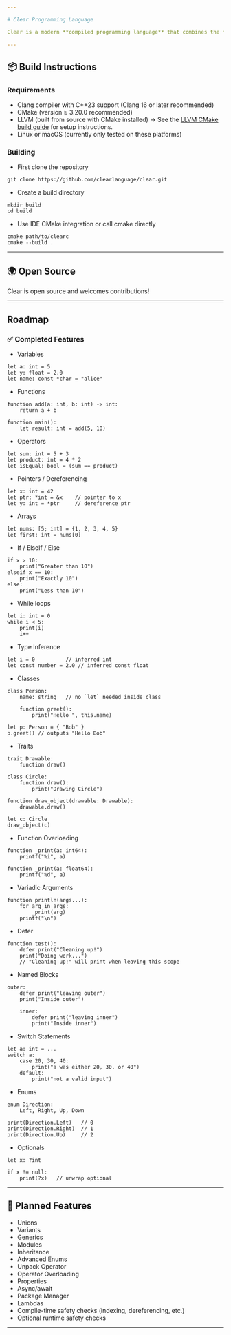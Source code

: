 ```yaml
---

# Clear Programming Language

Clear is a modern **compiled programming language** that combines the **simplicity of Python** with the **performance and control of low-level languages**. Designed with clarity, safety, and flexibility in mind, Clear is ideal for building high-performance applications—ranging from games and simulations to real-time trading systems and beyond.

---
```


## 📦 Build Instructions

### Requirements

* Clang compiler with C++23 support (Clang 16 or later recommended)
* CMake (version ≥ 3.20.0 recommended)
* LLVM (built from source with CMake installed) → See the [LLVM CMake build guide](https://llvm.org/docs/CMake.html) for setup instructions.
* Linux or macOS (currently only tested on these platforms)

### Building

* First clone the repository

```
git clone https://github.com/clearlanguage/clear.git
```

* Create a build directory

```
mkdir build
cd build
```

* Use IDE CMake integration or call cmake directly

```
cmake path/to/clearc
cmake --build .
```

---

## 🌍 Open Source

Clear is open source and welcomes contributions!

---

## Roadmap

### ✅ Completed Features

* Variables

```
let a: int = 5
let y: float = 2.0
let name: const *char = "alice"
```

* Functions

```
function add(a: int, b: int) -> int:
    return a + b

function main():
    let result: int = add(5, 10)
```

* Operators

```
let sum: int = 5 + 3
let product: int = 4 * 2
let isEqual: bool = (sum == product)
```

* Pointers / Dereferencing

```
let x: int = 42
let ptr: *int = &x    // pointer to x
let y: int = *ptr     // dereference ptr
```

* Arrays

```
let nums: [5; int] = {1, 2, 3, 4, 5}
let first: int = nums[0]
```

* If / ElseIf / Else

```
if x > 10:
    print("Greater than 10")
elseif x == 10:
    print("Exactly 10")
else:
    print("Less than 10")
```

* While loops

```
let i: int = 0
while i < 5:
    print(i)
    i++
```

* Type Inference

```
let i = 0          // inferred int
let const number = 2.0 // inferred const float
```

* Classes

```
class Person:
    name: string   // no `let` needed inside class

    function greet():
        print("Hello ", this.name)

let p: Person = { "Bob" }
p.greet() // outputs "Hello Bob"
```

* Traits

```
trait Drawable:
    function draw()

class Circle:
    function draw():
        print("Drawing Circle")

function draw_object(drawable: Drawable):
    drawable.draw()

let c: Circle
draw_object(c)
```

* Function Overloading

```
function _print(a: int64):
    printf("%i", a)

function _print(a: float64):
    printf("%d", a)
```

* Variadic Arguments

```
function println(args...):
    for arg in args:
        _print(arg)
    printf("\n")
```

* Defer

```
function test():
    defer print("Cleaning up!")
    print("Doing work...")
    // "Cleaning up!" will print when leaving this scope
```

* Named Blocks

```
outer:
    defer print("leaving outer")
    print("Inside outer")

    inner:
        defer print("leaving inner")
        print("Inside inner")
```

* Switch Statements

```
let a: int = ...
switch a:
    case 20, 30, 40:
        print("a was either 20, 30, or 40")
    default:
        print("not a valid input")
```

* Enums

```
enum Direction:
    Left, Right, Up, Down 

print(Direction.Left)   // 0
print(Direction.Right)  // 1
print(Direction.Up)     // 2
```

* Optionals

```
let x: ?int

if x != null:
    print(?x)   // unwrap optional
```

---

## 🚧 Planned Features

* Unions
* Variants
* Generics
* Modules
* Inheritance
* Advanced Enums
* Unpack Operator
* Operator Overloading
* Properties
* Async/await
* Package Manager
* Lambdas
* Compile-time safety checks (indexing, dereferencing, etc.)
* Optional runtime safety checks

---
